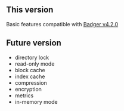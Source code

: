 
## This version

Basic features compatible with [Badger v4.2.0]()


## Future version

- directory lock
- read-only mode
- block cache
- index cache
- compression
- encryption
- metrics
- in-memory mode
